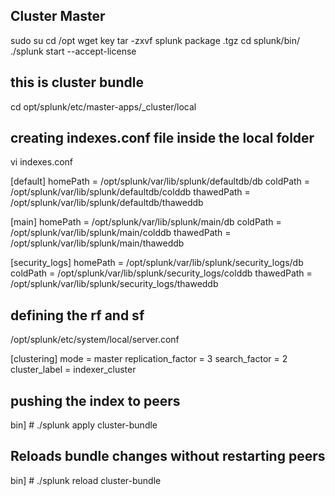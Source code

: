 **Cluster Master**
----------------
sudo su
cd /opt
wget key
tar -zxvf splunk package .tgz
cd splunk/bin/
./splunk start --accept-license

**this is cluster bundle**
---------------------------
cd opt/splunk/etc/master-apps/_cluster/local

**creating indexes.conf file inside the local folder**
----------------------------------------------------
vi indexes.conf

[default]
homePath   = /opt/splunk/var/lib/splunk/defaultdb/db
coldPath   = /opt/splunk/var/lib/splunk/defaultdb/colddb
thawedPath = /opt/splunk/var/lib/splunk/defaultdb/thaweddb

[main]
homePath   = /opt/splunk/var/lib/splunk/main/db
coldPath   = /opt/splunk/var/lib/splunk/main/colddb
thawedPath = /opt/splunk/var/lib/splunk/main/thaweddb

[security_logs]
homePath   = /opt/splunk/var/lib/splunk/security_logs/db
coldPath   = /opt/splunk/var/lib/splunk/security_logs/colddb
thawedPath = /opt/splunk/var/lib/splunk/security_logs/thaweddb

**defining the rf and sf**
-------------------------
/opt/splunk/etc/system/local/server.conf

[clustering]
mode = master
replication_factor = 3
search_factor = 2
cluster_label = indexer_cluster

**pushing the index to peers**
------------------------------------------
bin] # ./splunk apply cluster-bundle

**Reloads bundle changes without restarting peers**
--------------------------------------------------
bin] # ./splunk reload cluster-bundle







